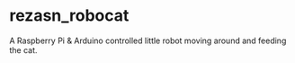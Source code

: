 # rezasn_robocat
A Raspberry Pi &amp; Arduino controlled little robot moving around and feeding the cat.
